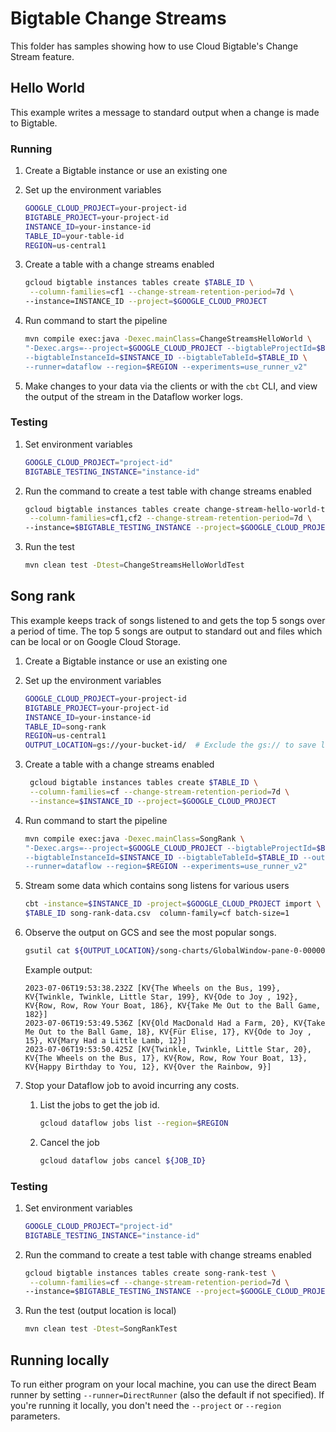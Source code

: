 # Bigtable Change Streams

This folder has samples showing how to use Cloud Bigtable's Change Stream
feature.

## Hello World

This example writes a message to standard output when a change is made to
Bigtable.

### Running

1. Create a Bigtable instance or use an existing one

1. Set up the environment variables

    ```sh
    GOOGLE_CLOUD_PROJECT=your-project-id
    BIGTABLE_PROJECT=your-project-id
    INSTANCE_ID=your-instance-id
    TABLE_ID=your-table-id
    REGION=us-central1
    ```

1. Create a table with a change streams enabled

   ```sh
   gcloud bigtable instances tables create $TABLE_ID \
    --column-families=cf1 --change-stream-retention-period=7d \
   --instance=INSTANCE_ID --project=$GOOGLE_CLOUD_PROJECT 
   ```

1. Run command to start the pipeline

    ```sh
    mvn compile exec:java -Dexec.mainClass=ChangeStreamsHelloWorld \
    "-Dexec.args=--project=$GOOGLE_CLOUD_PROJECT --bigtableProjectId=$BIGTABLE_PROJECT \
    --bigtableInstanceId=$INSTANCE_ID --bigtableTableId=$TABLE_ID \
    --runner=dataflow --region=$REGION --experiments=use_runner_v2"
    ```

1. Make changes to your data via the clients or with the `cbt` CLI, and view the
   output of the stream in the Dataflow worker logs.

### Testing

1. Set environment variables

   ```sh
   GOOGLE_CLOUD_PROJECT="project-id"
   BIGTABLE_TESTING_INSTANCE="instance-id"
   ```

1. Run the command to create a test table with change streams enabled

   ```sh
   gcloud bigtable instances tables create change-stream-hello-world-test \
    --column-families=cf1,cf2 --change-stream-retention-period=7d \
   --instance=$BIGTABLE_TESTING_INSTANCE --project=$GOOGLE_CLOUD_PROJECT
   ```

1. Run the test

   ```sh
   mvn clean test -Dtest=ChangeStreamsHelloWorldTest
   ```

## Song rank

This example keeps track of songs listened to and gets the top 5 songs over a
period of time.
The top 5 songs are output to standard out and files which can be local or on
Google Cloud Storage.

1. Create a Bigtable instance or use an existing one

1. Set up the environment variables

    ```sh
    GOOGLE_CLOUD_PROJECT=your-project-id
    BIGTABLE_PROJECT=your-project-id
    INSTANCE_ID=your-instance-id
    TABLE_ID=song-rank
    REGION=us-central1
    OUTPUT_LOCATION=gs://your-bucket-id/  # Exclude the gs:// to save locally 
    ```

1. Create a table with a change streams enabled

   ```sh
    gcloud bigtable instances tables create $TABLE_ID \
    --column-families=cf --change-stream-retention-period=7d \
    --instance=$INSTANCE_ID --project=$GOOGLE_CLOUD_PROJECT 
   ```

1. Run command to start the pipeline

    ```sh
    mvn compile exec:java -Dexec.mainClass=SongRank \
    "-Dexec.args=--project=$GOOGLE_CLOUD_PROJECT --bigtableProjectId=$BIGTABLE_PROJECT \
    --bigtableInstanceId=$INSTANCE_ID --bigtableTableId=$TABLE_ID --outputLocation=$OUTPUT_LOCATION \
    --runner=dataflow --region=$REGION --experiments=use_runner_v2"
    ```

1. Stream some data which contains song listens for various users

   ```sh
   cbt -instance=$INSTANCE_ID -project=$GOOGLE_CLOUD_PROJECT import \
   $TABLE_ID song-rank-data.csv  column-family=cf batch-size=1
   ```

1. Observe the output on GCS and see the most popular songs.

    ```sh
    gsutil cat ${OUTPUT_LOCATION}/song-charts/GlobalWindow-pane-0-00000-of-00001.txt 
    ```

   Example output:
    ```
    2023-07-06T19:53:38.232Z [KV{The Wheels on the Bus, 199}, KV{Twinkle, Twinkle, Little Star, 199}, KV{Ode to Joy , 192}, KV{Row, Row, Row Your Boat, 186}, KV{Take Me Out to the Ball Game, 182}]
    2023-07-06T19:53:49.536Z [KV{Old MacDonald Had a Farm, 20}, KV{Take Me Out to the Ball Game, 18}, KV{Für Elise, 17}, KV{Ode to Joy , 15}, KV{Mary Had a Little Lamb, 12}]
    2023-07-06T19:53:50.425Z [KV{Twinkle, Twinkle, Little Star, 20}, KV{The Wheels on the Bus, 17}, KV{Row, Row, Row Your Boat, 13}, KV{Happy Birthday to You, 12}, KV{Over the Rainbow, 9}]
    ```

1. Stop your Dataflow job to avoid incurring any costs.

    1. List the jobs to get the job id.

       ```sh
       gcloud dataflow jobs list --region=$REGION
       ```

    1. Cancel the job

         ```sh
         gcloud dataflow jobs cancel ${JOB_ID}
         ```

### Testing

1. Set environment variables

   ```sh
   GOOGLE_CLOUD_PROJECT="project-id"
   BIGTABLE_TESTING_INSTANCE="instance-id"
   ```

1. Run the command to create a test table with change streams enabled

   ```sh
   gcloud bigtable instances tables create song-rank-test \
    --column-families=cf --change-stream-retention-period=7d \
   --instance=$BIGTABLE_TESTING_INSTANCE --project=$GOOGLE_CLOUD_PROJECT
   ```

1. Run the test (output location is local)

   ```sh
   mvn clean test -Dtest=SongRankTest
   ```

## Running locally

To run either program on your local machine, you can use the direct Beam runner
by
setting `--runner=DirectRunner` (also the default if not specified). If you're running it locally, you don't need the
`--project` or `--region` parameters.
